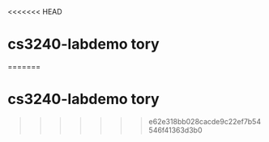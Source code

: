 <<<<<<< HEAD
# cs3240-labdemo tory
=======
# cs3240-labdemo tory
>>>>>>> e62e318bb028cacde9c22ef7b54546f41363d3b0
